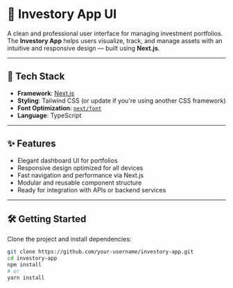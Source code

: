 # 💼 Investory App UI

A clean and professional user interface for managing investment portfolios. The **Investory App** helps users visualize, track, and manage assets with an intuitive and responsive design — built using **Next.js**.

---

## 🚀 Tech Stack

- **Framework**: [Next.js](https://nextjs.org/)
- **Styling**: Tailwind CSS (or update if you're using another CSS framework)
- **Font Optimization**: [`next/font`](https://nextjs.org/docs/basic-features/font-optimization)
- **Language**: TypeScript

---

## ✨ Features

- Elegant dashboard UI for portfolios
- Responsive design optimized for all devices
- Fast navigation and performance via Next.js
- Modular and reusable component structure
- Ready for integration with APIs or backend services

---

## 🛠️ Getting Started

Clone the project and install dependencies:

```bash
git clone https://github.com/your-username/investory-app.git
cd investory-app
npm install
# or
yarn install
